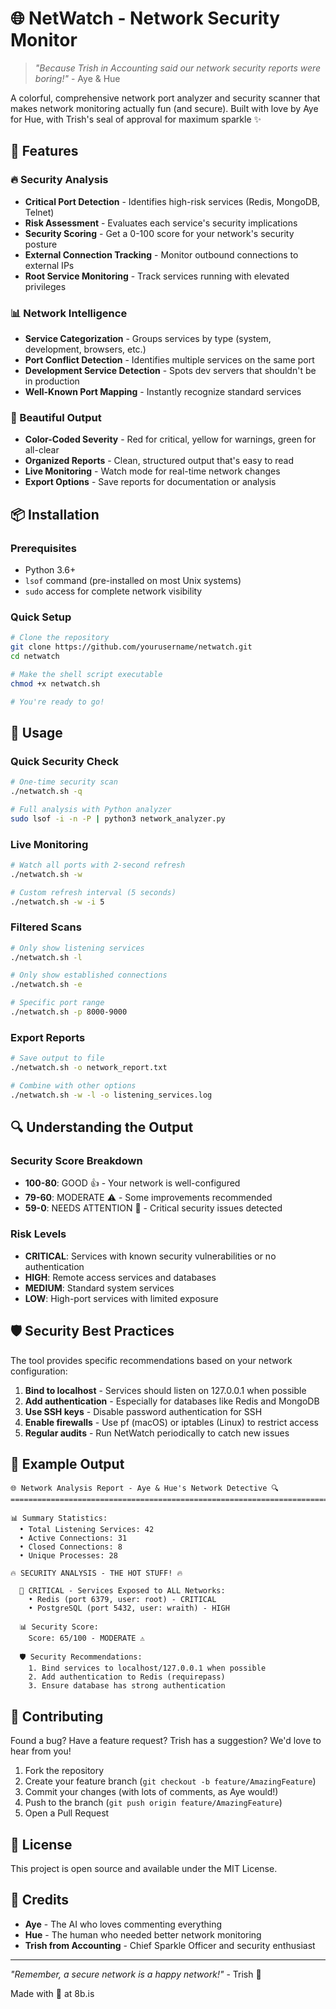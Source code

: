 # 🌐 NetWatch - Network Security Monitor

> *"Because Trish in Accounting said our network security reports were boring!"* - Aye & Hue

A colorful, comprehensive network port analyzer and security scanner that makes network monitoring actually fun (and secure). Built with love by Aye for Hue, with Trish's seal of approval for maximum sparkle ✨

## 🚀 Features

### 🔥 Security Analysis
- **Critical Port Detection** - Identifies high-risk services (Redis, MongoDB, Telnet)
- **Risk Assessment** - Evaluates each service's security implications
- **Security Scoring** - Get a 0-100 score for your network's security posture
- **External Connection Tracking** - Monitor outbound connections to external IPs
- **Root Service Monitoring** - Track services running with elevated privileges

### 📊 Network Intelligence
- **Service Categorization** - Groups services by type (system, development, browsers, etc.)
- **Port Conflict Detection** - Identifies multiple services on the same port
- **Development Service Detection** - Spots dev servers that shouldn't be in production
- **Well-Known Port Mapping** - Instantly recognize standard services

### 🎨 Beautiful Output
- **Color-Coded Severity** - Red for critical, yellow for warnings, green for all-clear
- **Organized Reports** - Clean, structured output that's easy to read
- **Live Monitoring** - Watch mode for real-time network changes
- **Export Options** - Save reports for documentation or analysis

## 📦 Installation

### Prerequisites
- Python 3.6+
- `lsof` command (pre-installed on most Unix systems)
- `sudo` access for complete network visibility

### Quick Setup
```bash
# Clone the repository
git clone https://github.com/yourusername/netwatch.git
cd netwatch

# Make the shell script executable
chmod +x netwatch.sh

# You're ready to go!
```

## 🎯 Usage

### Quick Security Check
```bash
# One-time security scan
./netwatch.sh -q

# Full analysis with Python analyzer
sudo lsof -i -n -P | python3 network_analyzer.py
```

### Live Monitoring
```bash
# Watch all ports with 2-second refresh
./netwatch.sh -w

# Custom refresh interval (5 seconds)
./netwatch.sh -w -i 5
```

### Filtered Scans
```bash
# Only show listening services
./netwatch.sh -l

# Only show established connections
./netwatch.sh -e

# Specific port range
./netwatch.sh -p 8000-9000
```

### Export Reports
```bash
# Save output to file
./netwatch.sh -o network_report.txt

# Combine with other options
./netwatch.sh -w -l -o listening_services.log
```

## 🔍 Understanding the Output

### Security Score Breakdown
- **100-80**: GOOD 👍 - Your network is well-configured
- **79-60**: MODERATE ⚠️ - Some improvements recommended
- **59-0**: NEEDS ATTENTION 🚨 - Critical security issues detected

### Risk Levels
- **CRITICAL**: Services with known security vulnerabilities or no authentication
- **HIGH**: Remote access services and databases
- **MEDIUM**: Standard system services
- **LOW**: High-port services with limited exposure

## 🛡️ Security Best Practices

The tool provides specific recommendations based on your network configuration:

1. **Bind to localhost** - Services should listen on 127.0.0.1 when possible
2. **Add authentication** - Especially for databases like Redis and MongoDB
3. **Use SSH keys** - Disable password authentication for SSH
4. **Enable firewalls** - Use pf (macOS) or iptables (Linux) to restrict access
5. **Regular audits** - Run NetWatch periodically to catch new issues

## 📝 Example Output

```
🌐 Network Analysis Report - Aye & Hue's Network Detective 🔍
================================================================================

📊 Summary Statistics:
  • Total Listening Services: 42
  • Active Connections: 31
  • Closed Connections: 8
  • Unique Processes: 28

🔥 SECURITY ANALYSIS - THE HOT STUFF! 🔥

  🚨 CRITICAL - Services Exposed to ALL Networks:
    • Redis (port 6379, user: root) - CRITICAL
    • PostgreSQL (port 5432, user: wraith) - HIGH

  📊 Security Score:
    Score: 65/100 - MODERATE ⚠️

  🛡️ Security Recommendations:
    1. Bind services to localhost/127.0.0.1 when possible
    2. Add authentication to Redis (requirepass)
    3. Ensure database has strong authentication
```

## 🤝 Contributing

Found a bug? Have a feature request? Trish has a suggestion? We'd love to hear from you!

1. Fork the repository
2. Create your feature branch (`git checkout -b feature/AmazingFeature`)
3. Commit your changes (with lots of comments, as Aye would!)
4. Push to the branch (`git push origin feature/AmazingFeature`)
5. Open a Pull Request

## 📜 License

This project is open source and available under the MIT License.

## 🎉 Credits

- **Aye** - The AI who loves commenting everything
- **Hue** - The human who needed better network monitoring
- **Trish from Accounting** - Chief Sparkle Officer and security enthusiast

---

*"Remember, a secure network is a happy network!"* - Trish 💜

Made with 🎉 at 8b.is